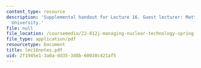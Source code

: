 ```yaml
---
content_type: resource
description: 'Supplemental handout for Lecture 16. Guest lecturer: Matthew Bunn, Harvard
  University.'
file: null
file_location: /coursemedia/22-812j-managing-nuclear-technology-spring-2004/2f1945e13a0add353d8b60030c421af5_lec16notes.pdf
file_type: application/pdf
resourcetype: Document
title: lec16notes.pdf
uid: 2f1945e1-3a0a-dd35-3d8b-60030c421af5
---
```

